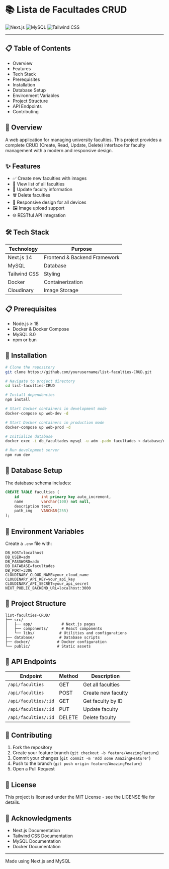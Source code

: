 # 📚 Lista de Facultades CRUD

![Next.js](https://img.shields.io/badge/Next.js-14.2.5-black)
![MySQL](https://img.shields.io/badge/MySQL-8.0-blue)
![Tailwind CSS](https://img.shields.io/badge/Tailwind-3.4.1-38B2AC)

---

## 📋 Table of Contents

- Overview
- Features
- Tech Stack
- Prerequisites
- Installation
- Database Setup
- Environment Variables
- Project Structure
- API Endpoints
- Contributing

## 🎯 Overview

A web application for managing university faculties. This project provides a complete CRUD (Create, Read, Update, Delete) interface for faculty management with a modern and responsive design.

## ✨ Features

- ✅ Create new faculties with images
- 📖 View list of all faculties
- 🔄 Update faculty information
- 🗑️ Delete faculties
- 📱 Responsive design for all devices
- 🖼️ Image upload support
- 🌐 RESTful API integration

## 🛠 Tech Stack

| Technology    | Purpose                         |
|--------------|----------------------------------|
| Next.js 14   | Frontend & Backend Framework     |
| MySQL        | Database                         |
| Tailwind CSS | Styling                          |
| Docker       | Containerization                 |
| Cloudinary   | Image Storage                    |

## 📋 Prerequisites

- Node.js ≥ 18
- Docker & Docker Compose
- MySQL 8.0
- npm or bun

## 🚀 Installation

```bash
# Clone the repository
git clone https://github.com/yourusername/list-faculties-CRUD.git

# Navigate to project directory
cd list-faculties-CRUD

# Install dependencies
npm install

# Start Docker containers in development mode
docker-compose up web-dev -d

# Start Docker containers in production mode
docker-compose up web-prod -d

# Initialize database
docker exec -i db_facultades mysql -u adm -padm facultades < database/db.sql

# Run development server
npm run dev
```

## 💾 Database Setup

The database schema includes:

```sql
CREATE TABLE faculties (
    id          int primary key auto_increment,
    name        varchar(100) not null,
    description text,
    path_img    VARCHAR(255)
);
```

## 🔐 Environment Variables

Create a `.env` file with:

```env
DB_HOST=localhost
DB_USER=adm
DB_PASSWORD=adm
DB_DATABASE=facultades
DB_PORT=3306
CLOUDINARY_CLOUD_NAME=your_cloud_name
CLOUDINARY_API_KEY=your_api_key
CLOUDINARY_API_SECRET=your_api_secret
NEXT_PUBLIC_BACKEND_URL=localhost:3000

```

## 📁 Project Structure

``` notes
list-faculties-CRUD/
├── src/
│   ├── app/             # Next.js pages
│   ├── components/      # React components
│   └── libs/           # Utilities and configurations
├── database/           # Database scripts
├── docker/            # Docker configuration
└── public/            # Static assets
```

## 🔄 API Endpoints

| Endpoint | Method | Description |
|----------|--------|-------------|
| `/api/faculties` | GET | Get all faculties |
| `/api/faculties` | POST | Create new faculty |
| `/api/faculties/:id` | GET | Get faculty by ID |
| `/api/faculties/:id` | PUT | Update faculty |
| `/api/faculties/:id` | DELETE | Delete faculty |

## 🤝 Contributing

1. Fork the repository
2. Create your feature branch (`git checkout -b feature/AmazingFeature`)
3. Commit your changes (`git commit -m 'Add some AmazingFeature'`)
4. Push to the branch (`git push origin feature/AmazingFeature`)
5. Open a Pull Request

## 📄 License

This project is licensed under the MIT License - see the LICENSE file for details.

## 🙏 Acknowledgments

- Next.js Documentation
- Tailwind CSS Documentation
- MySQL Documentation
- Docker Documentation

---
Made using Next.js and MySQL
